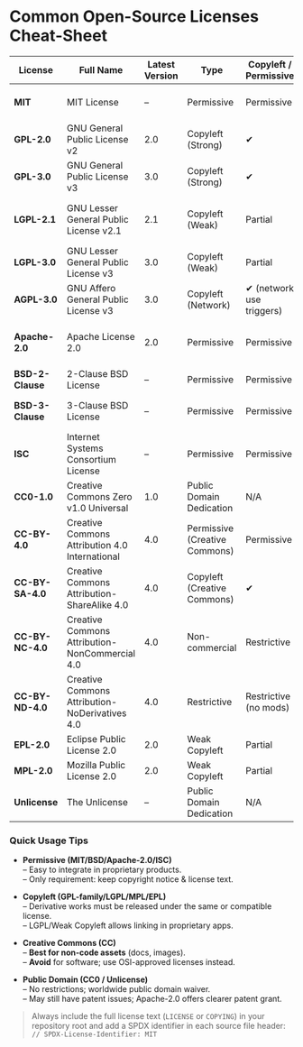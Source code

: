 # Common Open-Source Licenses Cheat-Sheet

| License | Full Name | Latest Version | Type | Copyleft / Permissive | Patent Grant | Trademark Grant | State Changes | Liability & Warranty | Typical Use-Cases |
|---------|-----------|----------------|------|-----------------------|--------------|-----------------|---------------|----------------------|-------------------|
| **MIT** | MIT License | – | Permissive | Permissive | ❌ | ❌ | ❌ | ✔ (disclaimed) | Libraries, tools, almost everything |
| **GPL-2.0** | GNU General Public License v2 | 2.0 | Copyleft (Strong) | ✔ | ✔ | ❌ | ✔ | ✔ (disclaimed) | Linux kernel, older GNU projects |
| **GPL-3.0** | GNU General Public License v3 | 3.0 | Copyleft (Strong) | ✔ | ✔ | ❌ | ✔ | ✔ (disclaimed) | GNU software, GCC, many apps |
| **LGPL-2.1** | GNU Lesser General Public License v2.1 | 2.1 | Copyleft (Weak) | Partial | ✔ | ❌ | ✔ | ✔ (disclaimed) | Libraries that may be linked by proprietary code |
| **LGPL-3.0** | GNU Lesser General Public License v3 | 3.0 | Copyleft (Weak) | Partial | ✔ | ❌ | ✔ | ✔ (disclaimed) | Same as above, newer projects |
| **AGPL-3.0** | GNU Affero General Public License v3 | 3.0 | Copyleft (Network) | ✔ (network use triggers) | ✔ | ❌ | ✔ | ✔ (disclaimed) | SaaS/web applications |
| **Apache-2.0** | Apache License 2.0 | 2.0 | Permissive | Permissive | ✔ | ✔ | ✔ | ✔ (disclaimed) | Big-data, Android, corporate projects |
| **BSD-2-Clause** | 2-Clause BSD License | – | Permissive | Permissive | ❌ | ❌ | ❌ | ✔ (disclaimed) | Minimal, widely compatible |
| **BSD-3-Clause** | 3-Clause BSD License | – | Permissive | Permissive | ❌ | ✔ (no endorsement) | ❌ | ✔ (disclaimed) | Same as BSD-2, plus no-name clause |
| **ISC** | Internet Systems Consortium License | – | Permissive | Permissive | ❌ | ❌ | ❌ | ✔ (disclaimed) | Drop-in replacement for MIT/BSD |
| **CC0-1.0** | Creative Commons Zero v1.0 Universal | 1.0 | Public Domain Dedication | N/A | ❌ | ❌ | ❌ | ✔ (waived) | Data, documentation, artwork |
| **CC-BY-4.0** | Creative Commons Attribution 4.0 International | 4.0 | Permissive (Creative Commons) | Permissive | ❌ | ✔ (BY) | ✔ | ✔ (disclaimed) | Open-access papers, media |
| **CC-BY-SA-4.0** | Creative Commons Attribution-ShareAlike 4.0 | 4.0 | Copyleft (Creative Commons) | ✔ | ❌ | ✔ (BY-SA) | ✔ | ✔ (disclaimed) | Wikipedia, open educational content |
| **CC-BY-NC-4.0** | Creative Commons Attribution-NonCommercial 4.0 | 4.0 | Non-commercial | Restrictive | ❌ | ✔ (BY-NC) | ✔ | ✔ (disclaimed) | Non-commercial art, learning material |
| **CC-BY-ND-4.0** | Creative Commons Attribution-NoDerivatives 4.0 | 4.0 | Restrictive | Restrictive (no mods) | ❌ | ✔ (BY-ND) | ✔ | ✔ (disclaimed) | Press releases, official statements |
| **EPL-2.0** | Eclipse Public License 2.0 | 2.0 | Weak Copyleft | Partial | ✔ | ❌ | ✔ | ✔ (disclaimed) | Eclipse IDE, Java projects |
| **MPL-2.0** | Mozilla Public License 2.0 | 2.0 | Weak Copyleft | Partial | ✔ | ❌ | ✔ | ✔ (disclaimed) | Firefox, Thunderbird |
| **Unlicense** | The Unlicense | – | Public Domain Dedication | N/A | ❌ | ❌ | ❌ | ✔ (waived) | Tiny utilities, snippets |

### Quick Usage Tips
- **Permissive (MIT/BSD/Apache-2.0/ISC)**  
  – Easy to integrate in proprietary products.  
  – Only requirement: keep copyright notice & license text.

- **Copyleft (GPL-family/LGPL/MPL/EPL)**  
  – Derivative works must be released under the same or compatible license.  
  – LGPL/Weak Copyleft allows linking in proprietary apps.

- **Creative Commons (CC)**  
  – **Best for non-code assets** (docs, images).  
  – **Avoid** for software; use OSI-approved licenses instead.

- **Public Domain (CC0 / Unlicense)**  
  – No restrictions; worldwide public domain waiver.  
  – May still have patent issues; Apache-2.0 offers clearer patent grant.

> Always include the full license text (`LICENSE` or `COPYING`) in your repository root and add a SPDX identifier in each source file header:  
> `// SPDX-License-Identifier: MIT`

